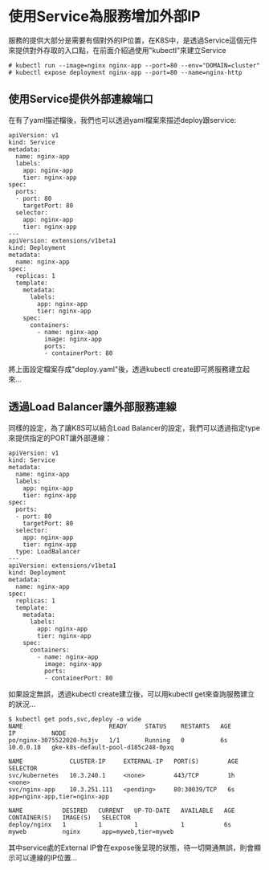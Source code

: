 # 使用Service為服務增加外部IP

服務的提供大部分是需要有個對外的IP位置，在K8S中，是透過Service這個元件來提供對外存取的入口點，在前面介紹過使用"kubectl"來建立Service

```text
# kubectl run --image=nginx nginx-app --port=80 --env="DOMAIN=cluster"
# kubectl expose deployment nginx-app --port=80 --name=nginx-http
```

## 使用Service提供外部連線端口

在有了yaml描述檔後，我們也可以透過yaml檔案來描述deploy跟service:

```text
apiVersion: v1
kind: Service
metadata:
  name: nginx-app
  labels:
    app: nginx-app
    tier: nginx-app
spec:
  ports:
  - port: 80
    targetPort: 80
  selector:
    app: nginx-app
    tier: nginx-app
---
apiVersion: extensions/v1beta1
kind: Deployment
metadata:
  name: nginx-app
spec:
  replicas: 1
  template:
    metadata:
      labels:
        app: nginx-app
        tier: nginx-app
    spec:
      containers:
        - name: nginx-app
          image: nginx-app
          ports:
          - containerPort: 80
```

將上面設定檔案存成"deploy.yaml"後，透過kubectl create即可將服務建立起來...

## 透過Load Balancer讓外部服務連線

同樣的設定，為了讓K8S可以結合Load Balancer的設定，我們可以透過指定type來提供指定的PORT讓外部連線：

```text
apiVersion: v1
kind: Service
metadata:
  name: nginx-app
  labels:
    app: nginx-app
    tier: nginx-app
spec:
  ports:
  - port: 80
    targetPort: 80
  selector:
    app: nginx-app
    tier: nginx-app
  type: LoadBalancer
---
apiVersion: extensions/v1beta1
kind: Deployment
metadata:
  name: nginx-app
spec:
  replicas: 1
  template:
    metadata:
      labels:
        app: nginx-app
        tier: nginx-app
    spec:
      containers:
        - name: nginx-app
          image: nginx-app
          ports:
          - containerPort: 80
```

如果設定無誤，透過kubectl create建立後，可以用kubectl get來查詢服務建立的狀況...

```text
$ kubectl get pods,svc,deploy -o wide
NAME                        READY     STATUS    RESTARTS   AGE       IP          NODE
po/nginx-3075522020-hs3jv   1/1       Running   0          6s        10.0.0.18   gke-k8s-default-pool-d185c248-0pxq

NAME             CLUSTER-IP     EXTERNAL-IP   PORT(S)        AGE       SELECTOR
svc/kubernetes   10.3.240.1     <none>        443/TCP        1h        <none>
svc/nginx-app    10.3.251.111   <pending>     80:30039/TCP   6s        app=nginx-app,tier=nginx-app

NAME           DESIRED   CURRENT   UP-TO-DATE   AVAILABLE   AGE       CONTAINER(S)   IMAGE(S)   SELECTOR
deploy/nginx   1         1         1            1           6s        myweb          nginx      app=myweb,tier=myweb
```

其中service處的External IP會在expose後呈現的狀態，待一切開通無誤，則會顯示可以連線的IP位置...

